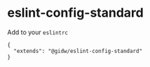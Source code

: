# eslint-config-standard

Add to your `eslintrc`

```
{
  "extends": "@gidw/eslint-config-standard"
}
```
